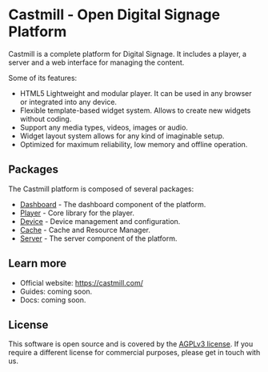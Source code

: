 # Castmill - Open Digital Signage Platform

Castmill is a complete platform for Digital Signage. It includes a player, a server and a web interface for managing the content.

Some of its features:

- HTML5 Lightweight and modular player. It can be used in any browser or integrated into any device.
- Flexible template-based widget system. Allows to create new widgets without coding.
- Support any media types, videos, images or audio.
- Widget layout system allows for any kind of imaginable setup.
- Optimized for maximum reliability, low memory and offline operation.

## Packages

The Castmill platform is composed of several packages:

- [Dashboard](./packages/dashboard/README.md) - The dashboard component of the platform.
- [Player](./packages/player/README.md) - Core library for the player.
- [Device](./packages/device/README.md) - Device management and configuration.
- [Cache](./packages/cache/README.md) - Cache and Resource Manager.
- [Server](./packages/server/README.md) - The server component of the platform.

## Learn more

- Official website: https://castmill.com/
- Guides: coming soon.
- Docs: coming soon.

## License

This software is open source and is covered by the [AGPLv3 license](./LICENSE.md). If you require a different license for commercial
purposes, please get in touch with us.

